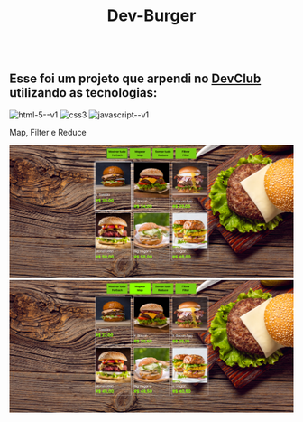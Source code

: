 <div align= center>
    <h1>Dev-Burger</h1>
</div>
<br>
<br>
    <h2>Esse foi um projeto que arpendi no <a href="https://rodolfomori.com.br/devclub">DevClub</a> utilizando as tecnologias:</h2>
    

<div>
   <img width="48" height="48" src="https://img.icons8.com/color/48/html-5--v1.png" alt="html-5--v1"/>
   <img width="48" height="48" src="https://img.icons8.com/color/48/css3.png" alt="css3"/>
   <img width="48" height="48" src="https://img.icons8.com/color/48/javascript--v1.png" alt="javascript--v1"/>
  
</div>
 
<p>Map, Filter e Reduce</p>
<img src="https://github.com/sidnei-leao/DevClub-Burger/blob/main/assets/Captura%20de%20tela%202025-09-23%20183449%2001.png?raw=true">
<img src="https://github.com/sidnei-leao/DevClub-Burger/blob/main/assets/Captura%20de%20tela%202025-09-23%20183550%2002.png?raw=true">






